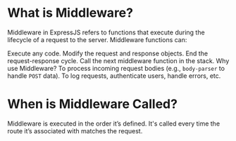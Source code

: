 # What is Middleware?
Middleware in ExpressJS refers to functions that execute during the lifecycle of a request to the server. Middleware functions can:

Execute any code.
Modify the request and response objects.
End the request-response cycle.
Call the next middleware function in the stack.
Why use Middleware?
To process incoming request bodies (e.g., `body-parser` to handle `POST` data).
To log requests, authenticate users, handle errors, etc.

# When is Middleware Called?
Middleware is executed in the order it’s defined. It's called every time the route it’s associated with matches the request.